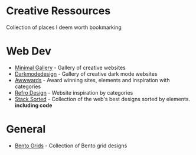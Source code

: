 # Creative Ressources
Collection of places I deem worth bookmarking

# Web Dev
- [Minimal Gallery](https://www.minimal.gallery) - Gallery of creative websites
- [Darkmodedesign](https://www.darkmodedesign.com/) - Gallery of creative dark mode websites
- [Awwwards](https://www.awwwards.com/) - Award winning sites, elements and inspiration with categories
- [Refro Design](https://refero.design/) - Website inspiration by categories
- [Stack Sorted](https://stacksorted.com/) - Collection of the web's best designs sorted by elements. **including code**

# General
- [Bento Grids](https://bentogrids.com) - Collection of Bento grid designs
